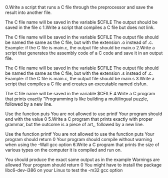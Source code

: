 0.Write a script that runs a C file through the preprocessor and save the result into another file.

The C file name will be saved in the variable $CFILE
The output should be saved in the file c
1.Write a script that compiles a C file but does not link.

The C file name will be saved in the variable $CFILE
The output file should be named the same as the C file, but with the extension .o instead of .c.
Example: if the C file is main.c, the output file should be main.o
2.Write a script that generates the assembly code of a C code and save it in an output file.

The C file name will be saved in the variable $CFILE
The output file should be named the same as the C file, but with the extension .s instead of .c.
Example: if the C file is main.c, the output file should be main.s
3.Write a script that compiles a C file and creates an executable named cisfun.

The C file name will be saved in the variable $CFILE
4.Write a C program that prints exactly "Programming is like building a multilingual puzzle, followed by a new line.

Use the function puts
You are not allowed to use printf
Your program should end with the value 0
5.Write a C program that prints exactly with proper grammar, but the outcome is a piece of art,, followed by a new line.

Use the function printf
You are not allowed to use the function puts
Your program should return 0
Your program should compile without warning when using the -Wall gcc option
6.Write a C program that prints the size of various types on the computer it is compiled and run on.

You should produce the exact same output as in the example
Warnings are allowed
Your program should return 0
You might have to install the package libc6-dev-i386 on your Linux to test the -m32 gcc option
